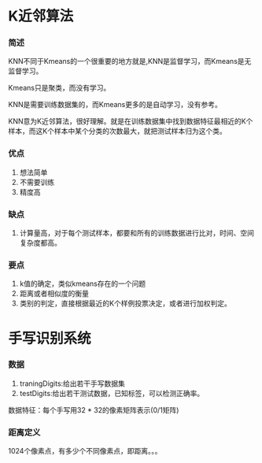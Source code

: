 # K近邻算法

### 简述
KNN不同于Kmeans的一个很重要的地方就是,KNN是监督学习，而Kmeans是无监督学习。

Kmeans只是聚类，而没有学习。

KNN是需要训练数据集的，而Kmeans更多的是自动学习，没有参考。

KNN意为K近邻算法，很好理解。就是在训练数据集中找到数据特征最相近的K个样本，而这K个样本中某个分类的次数最大，就把测试样本归为这个类。

### 优点
1. 想法简单
2. 不需要训练
3. 精度高

### 缺点
1.  计算量高，对于每个测试样本，都要和所有的训练数据进行比对，时间、空间复杂度都高。

### 要点
1.  k值的确定，类似kmeans存在的一个问题
2.  距离或者相似度的衡量
3.  类别的判定，直接根据最近的K个样例投票决定，或者进行加权判定。

# 手写识别系统

### 数据
1.  traningDigits:给出若干手写数据集
2.  testDigits:给出若干测试数据，已知标签，可以检测正确率。

数据特征：每个手写用32 * 32的像素矩阵表示(0/1矩阵)

### 距离定义
1024个像素点，有多少个不同像素点，即距离。。。
